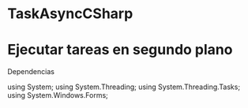 # TaskAsyncCSharp
# Ejecutar tareas en segundo plano
Dependencias 

using System;
using System.Threading;
using System.Threading.Tasks;
using System.Windows.Forms;
